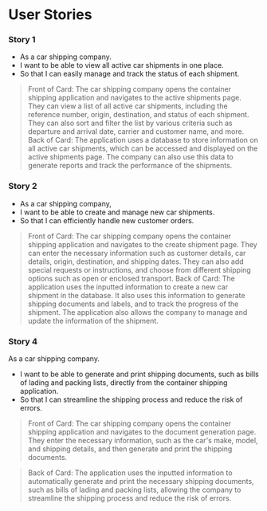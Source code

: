 # User Stories

### Story 1
- As a car shipping company. 
- I want to be able to view all active car shipments in one place.
- So that I can easily manage and track the status of each shipment.

> Front of Card:
The car shipping company opens the container shipping application and navigates to the active shipments page. They can view a list of all active car shipments, including the reference number, origin, destination, and status of each shipment. They can also sort and filter the list by various criteria such as departure and arrival date, carrier and customer name, and more.
> Back of Card: 
The application uses a database to store information on all active car shipments, which can be accessed and displayed on the active shipments page. The company can also use this data to generate reports and track the performance of the shipments.
### Story 2
- As a car shipping company, 
- I want to be able to create and manage new car shipments. 
- So that I can efficiently handle new customer orders.

>  Front of Card: 
The car shipping company opens the container shipping application and navigates to the create shipment page. They can enter the necessary information such as customer details, car details, origin, destination, and shipping dates. They can also add special requests or instructions, and choose from different shipping options such as open or enclosed transport.
>  Back of Card: 
The application uses the inputted information to create a new car shipment in the database. It also uses this information to generate shipping documents and labels, and to track the progress of the shipment. The application also allows the company to manage and update the information of the shipment.



    
   ### Story 4
As a car shipping company. 
- I want to be able to generate and print shipping documents, such as bills of lading and packing lists, directly from the container shipping application. 
- So that I can streamline the shipping process and reduce the risk of errors.

>  Front of Card: 
The car shipping company opens the container shipping application and navigates to the document generation page. They enter the necessary information, such as the car's make, model, and shipping details, and then generate and print the shipping documents.

>  Back of Card: 
The application uses the inputted information to automatically generate and print the necessary shipping documents, such as bills of lading and packing lists, allowing the company to streamline the shipping process and reduce the risk of errors.
